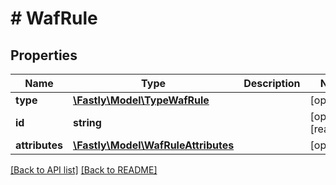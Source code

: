 # # WafRule

## Properties

Name | Type | Description | Notes
------------ | ------------- | ------------- | -------------
**type** | [**\Fastly\Model\TypeWafRule**](TypeWafRule.md) |  | [optional] 
**id** | **string** |  | [optional] [readonly] 
**attributes** | [**\Fastly\Model\WafRuleAttributes**](WafRuleAttributes.md) |  | [optional] 


[[Back to API list]](../../README.md#endpoints) [[Back to README]](../../README.md)
